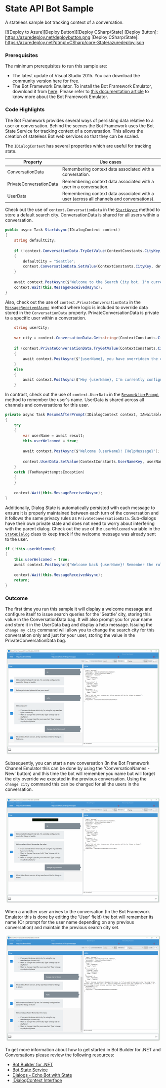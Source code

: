 # State API Bot Sample

A stateless sample bot tracking context of a conversation.

[![Deploy to Azure][Deploy Button]][Deploy CSharp/State]
[Deploy Button]: https://azuredeploy.net/deploybutton.png
[Deploy CSharp/State]: https://azuredeploy.net?ptmpl=CSharp/core-State/azuredeploy.json

### Prerequisites

The minimum prerequisites to run this sample are:
* The latest update of Visual Studio 2015. You can download the community version [here](http://www.visualstudio.com) for free.
* The Bot Framework Emulator. To install the Bot Framework Emulator, download it from [here](https://aka.ms/bf-bc-emulator). Please refer to [this documentation article](https://docs.botframework.com/en-us/csharp/builder/sdkreference/gettingstarted.html#emulator) to know more about the Bot Framework Emulator.

### Code Highlights

The Bot Framework provides several ways of persisting data relative to a user or conversation. Behind the scenes the Bot Framework uses the Bot State Service for tracking context of a conversation. This allows the creation of stateless Bot web services so that they can be scaled.

The `IDialogContext` has several properties which are useful for tracking state.

Property| Use cases
------------ | ------------- 
ConversationData | Remembering context data associated with a conversation.
PrivateConversationData | Remembering context data associated with a user in a conversation.
UserData | Remembering context data associated with a user (across all channels and conversations).

Check out the use of `context.ConversationData` in the [`StartAsync`](StateDialog.cs#L19-L23) method to store a default search city. ConversationData is shared for all users within a conversation.

````C#
public async Task StartAsync(IDialogContext context)
{
    string defaultCity;

    if (!context.ConversationData.TryGetValue(ContextConstants.CityKey, out defaultCity))
    {
        defaultCity = "Seattle";
        context.ConversationData.SetValue(ContextConstants.CityKey, defaultCity);
    }

    await context.PostAsync($"Welcome to the Search City bot. I'm currently configured to search for things in {defaultCity}");
    context.Wait(this.MessageReceivedAsync);
}
````

Also, check out the use of `context.PrivateConversationData` in the [`MessageReceivedAsync`](StateDialog.cs#L52-L63) method where logic is included to override data stored in the `ConversationData` property. PrivateConversationData is private to a specific user within a conversation.

````C#
    string userCity;

    var city = context.ConversationData.Get<string>(ContextConstants.CityKey);

    if (context.PrivateConversationData.TryGetValue(ContextConstants.CityKey, out userCity))
    {
        await context.PostAsync($"{userName}, you have overridden the city. Your searches are for things in  {userCity}. The default conversation city is {city}.");
    }
    else
    {
        await context.PostAsync($"Hey {userName}, I'm currently configured to search for things in {city}.");
    }
````

In contrast, check out the use of `context.UserData` in the [`ResumeAfterPrompt`](StateDialog.cs#L104) method to remember the user's name. UserData is shared across all channels and conversations for this user.

````C#
private async Task ResumeAfterPrompt(IDialogContext context, IAwaitable<string> result)
{
    try
    {
        var userName = await result;
        this.userWelcomed = true;

        await context.PostAsync($"Welcome {userName}! {HelpMessage}");

        context.UserData.SetValue(ContextConstants.UserNameKey, userName);
    }
    catch (TooManyAttemptsException)
    {
    }

    context.Wait(this.MessageReceivedAsync);
}
````

Additionally, Dialog State is automatically persisted with each message to ensure it is properly maintained between each turn of the conversation and it follows the same privacy rules as `PrivateConversationData`. Sub-dialogs have their own private state and does not need to worry about interfering with the parent dialog.
Check out the use of the `userWelcomed` variable in the [`StateDialog`](StateDialog.cs#L104) class to keep track if the welcome message was already sent to the user.

````C#
if (!this.userWelcomed)
{
    this.userWelcomed = true;
    await context.PostAsync($"Welcome back {userName}! Remember the rules: {HelpMessage}");

    context.Wait(this.MessageReceivedAsync);
    return;
}
````

### Outcome

The first time you run this sample it will display a welcome message and configure itself to issue search queries for the 'Seattle' city, storing this value in the ConversationData bag. It will also prompt you for your name and store it in the UserData bag and display a help message. Issuing the `change my city` command will allow you to change the search city for this conversation only and just for your user, storing the value in the PrivateConversationData bag.

![Sample Outcome](images/outcome-1.png)

Subsequently, you can start a new conversation (In the Bot Framework Channel Emulator this can be done by using the 'ConversationNames - New' button) and this time the bot will remember you name but will forget the city override we executed in the previous conversation. Using the `change city` command this can be changed for all the users in the conversation.

![Sample Outcome](images/outcome-2.png)

When a another user arrives to the conversation (In the Bot Framework Emulator this is done by editing the 'User' field) the bot will remember its name (Or prompt for the user name depending on any previous conversation) and maintain the previous search city set.

![Sample Outcome](images/outcome-3.png)


To get more information about how to get started in Bot Builder for .NET and Conversations please review the following resources:
* [Bot Builder for .NET](https://docs.botframework.com/en-us/csharp/builder/sdkreference/index.html)
* [Bot State Service](https://docs.botframework.com/en-us/csharp/builder/sdkreference/stateapi.html)
* [Dialogs - Echo Bot with State](https://docs.botframework.com/en-us/csharp/builder/sdkreference/dialogs.html#echoBot)
* [IDialogContext Interface](https://docs.botframework.com/en-us/csharp/builder/sdkreference/d1/dc6/interface_microsoft_1_1_bot_1_1_builder_1_1_dialogs_1_1_i_dialog_context.html)
